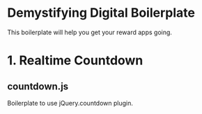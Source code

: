 Demystifying Digital Boilerplate
=========================

This boilerplate will help you get your reward apps going.

# 1. Realtime Countdown

## countdown.js

Boilerplate to use jQuery.countdown plugin.